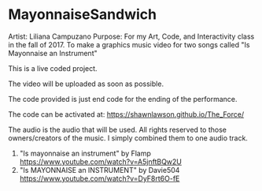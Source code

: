 # MayonnaiseSandwich
Artist:		Liliana Campuzano
Purpose:	For my Art, Code, and Interactivity class in the fall of 2017.
			To make a graphics music video for two songs called "Is Mayonnaise an Instrument"

This is a live coded project.

The video will be uploaded as soon as possible.

The code provided is just end code for the ending of the performance.

The code can be activated at:
https://shawnlawson.github.io/The_Force/

The audio is the audio that will be used.
All rights reserved to those owners/creators of the music. I simply combined them to one audio track.
1. "Is mayonnaise an instrument" by Flamp
	https://www.youtube.com/watch?v=A5jnftBQw2U
2. "Is MAYONNAISE an INSTRUMENT" by Davie504
	https://www.youtube.com/watch?v=DyF8rt6O-fE
